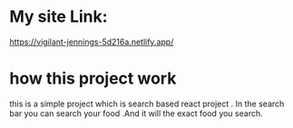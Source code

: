 # My site Link:
https://vigilant-jennings-5d216a.netlify.app/

# how this project work
this is a simple project which is search based react project . In the search bar you can search your food .And it will the exact food you search.


